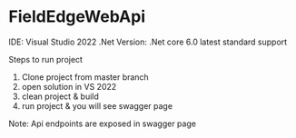 # FieldEdgeWebApi

IDE: Visual Studio 2022
.Net Version: .Net core 6.0 latest standard support

Steps to run project
1. Clone project from master branch
2. open solution in VS 2022
3. clean project & build
4. run project & you will see swagger page

Note: Api endpoints are exposed in swagger page

